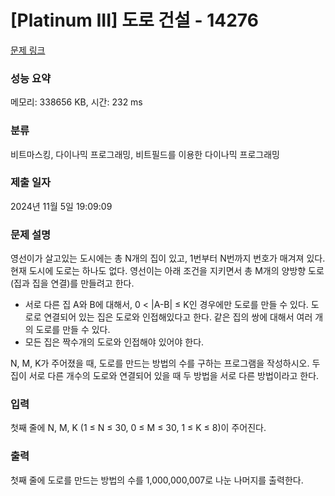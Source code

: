 # [Platinum III] 도로 건설 - 14276 

[문제 링크](https://www.acmicpc.net/problem/14276) 

### 성능 요약

메모리: 338656 KB, 시간: 232 ms

### 분류

비트마스킹, 다이나믹 프로그래밍, 비트필드를 이용한 다이나믹 프로그래밍

### 제출 일자

2024년 11월 5일 19:09:09

### 문제 설명

<p>영선이가 살고있는 도시에는 총 N개의 집이 있고, 1번부터 N번까지 번호가 매겨져 있다. 현재 도시에 도로는 하나도 없다. 영선이는 아래 조건을 지키면서 총 M개의 양방향 도로(집과 집을 연결)를 만들려고 한다.</p>

<ul>
	<li>서로 다른 집 A와 B에 대해서, 0 < |A-B| ≤ K인 경우에만 도로를 만들 수 있다. 도로로 연결되어 있는 집은 도로와 인접해있다고 한다. 같은 집의 쌍에 대해서 여러 개의 도로를 만들 수 있다.</li>
	<li>모든 집은 짝수개의 도로와 인접해야 있어야 한다.</li>
</ul>

<p>N, M, K가 주어졌을 때, 도로를 만드는 방법의 수를 구하는 프로그램을 작성하시오. 두 집이 서로 다른 개수의 도로와 연결되어 있을 때 두 방법을 서로 다른 방법이라고 한다.</p>

### 입력 

 <p>첫째 줄에 N, M, K (1 ≤ N ≤ 30, 0 ≤ M ≤ 30, 1 ≤ K ≤ 8)이 주어진다.</p>

### 출력 

 <p>첫째 줄에 도로를 만드는 방법의 수를 1,000,000,007로 나눈 나머지를 출력한다.</p>

